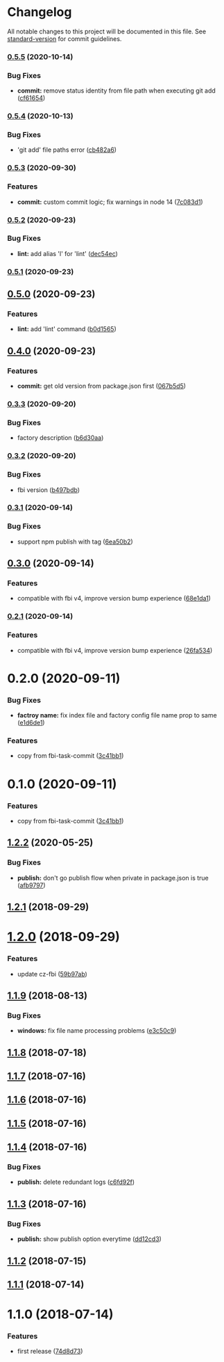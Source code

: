 # Changelog

All notable changes to this project will be documented in this file. See [standard-version](https://github.com/conventional-changelog/standard-version) for commit guidelines.

### [0.5.5](https://github.com/fbi-js/factory-commands/compare/v0.5.4...v0.5.5) (2020-10-14)


### Bug Fixes

* **commit:** remove status identity from file path when executing git add ([cf61654](https://github.com/fbi-js/factory-commands/commit/cf61654cc270e46c58918ad1a23d9583ad181aa4))

### [0.5.4](https://github.com/fbi-js/factory-commands/compare/v0.5.3...v0.5.4) (2020-10-13)


### Bug Fixes

* 'git add' file paths error ([cb482a6](https://github.com/fbi-js/factory-commands/commit/cb482a667c99171ba224c115dfef66baed47abe6))

### [0.5.3](https://github.com/fbi-js/factory-commands/compare/v0.5.2...v0.5.3) (2020-09-30)


### Features

* **commit:** custom commit logic; fix warnings in node 14 ([7c083d1](https://github.com/fbi-js/factory-commands/commit/7c083d18070b9bff1be10d9fc1e7996ee266d0aa))

### [0.5.2](https://github.com/fbi-js/factory-commands/compare/v0.5.1...v0.5.2) (2020-09-23)


### Bug Fixes

* **lint:** add alias 'l' for 'lint' ([dec54ec](https://github.com/fbi-js/factory-commands/commit/dec54ec426b185ba1aaca30e76e6f3da271e61de))

### [0.5.1](https://github.com/fbi-js/factory-commands/compare/v0.5.0...v0.5.1) (2020-09-23)

## [0.5.0](https://github.com/fbi-js/factory-commands/compare/v0.4.0...v0.5.0) (2020-09-23)


### Features

* **lint:** add 'lint' command ([b0d1565](https://github.com/fbi-js/factory-commands/commit/b0d15659ce7280d118f518ee34347c59f247ee71))

## [0.4.0](https://github.com/fbi-js/factory-commands/compare/v0.3.3...v0.4.0) (2020-09-23)


### Features

* **commit:** get old version from package.json first ([067b5d5](https://github.com/fbi-js/factory-commands/commit/067b5d519ac5bd72d160847584ba53d6a369ad12))

### [0.3.3](https://github.com/fbi-js/factory-commands/compare/v0.3.2...v0.3.3) (2020-09-20)


### Bug Fixes

* factory description ([b6d30aa](https://github.com/fbi-js/factory-commands/commit/b6d30aaf549d2e5877593029de562f9509f727d3))

### [0.3.2](https://github.com/fbi-js/factory-commands/compare/v0.3.1...v0.3.2) (2020-09-20)


### Bug Fixes

* fbi version ([b497bdb](https://github.com/fbi-js/factory-commands/commit/b497bdbfb39820ac611b55c66ddff1cf75288af3))

### [0.3.1](https://github.com/fbi-js/factory-commands/compare/v0.3.0...v0.3.1) (2020-09-14)


### Bug Fixes

* support npm publish with tag ([6ea50b2](https://github.com/fbi-js/factory-commands/commit/6ea50b2cedbb95eb222714a66fd1b60b44522fd8))

## [0.3.0](https://github.com/fbi-js/factory-commands/compare/v0.2.0...v0.3.0) (2020-09-14)


### Features

* compatible with fbi v4, improve version bump experience ([68e1da1](https://github.com/fbi-js/factory-commands/commit/68e1da109a3d2ded38432e9a2d7ae5a9a3da1756))

### [0.2.1](https://github.com/fbi-js/factory-commands/compare/v0.2.0...v0.2.1) (2020-09-14)


### Features

* compatible with fbi v4, improve version bump experience ([26fa534](https://github.com/fbi-js/factory-commands/commit/26fa534552437445583d28d934e3f745af1e6f86))

<a name="0.2.0"></a>
# 0.2.0 (2020-09-11)


### Bug Fixes

* **factroy name:** fix index file and factory config file name prop to same ([e1d6de1](https://github.com/fbi-templates/fbi-task-commit/commit/e1d6de1))


### Features

* copy from fbi-task-commit ([3c41bb1](https://github.com/fbi-templates/fbi-task-commit/commit/3c41bb1))



<a name="0.1.0"></a>
# 0.1.0 (2020-09-11)


### Features

* copy from fbi-task-commit ([3c41bb1](https://github.com/fbi-templates/fbi-task-commit/commit/3c41bb1))



<a name="1.2.2"></a>
## [1.2.2](https://github.com/fbi-templates/fbi-task-commit/compare/v1.2.1...v1.2.2) (2020-05-25)


### Bug Fixes

* **publish:** don't go publish flow  when private in package.json is true ([afb9797](https://github.com/fbi-templates/fbi-task-commit/commit/afb9797))



<a name="1.2.1"></a>
## [1.2.1](https://github.com/fbi-templates/fbi-task-commit/compare/v1.2.0...v1.2.1) (2018-09-29)



<a name="1.2.0"></a>
# [1.2.0](https://github.com/fbi-templates/fbi-task-commit/compare/v1.1.9...v1.2.0) (2018-09-29)


### Features

* update cz-fbi ([59b97ab](https://github.com/fbi-templates/fbi-task-commit/commit/59b97ab))



<a name="1.1.9"></a>
## [1.1.9](https://github.com/fbi-templates/fbi-task-commit/compare/v1.1.8...v1.1.9) (2018-08-13)


### Bug Fixes

* **windows:** fix file name processing problems ([e3c50c9](https://github.com/fbi-templates/fbi-task-commit/commit/e3c50c9))



<a name="1.1.8"></a>
## [1.1.8](https://github.com/fbi-templates/fbi-task-commit/compare/v1.1.7...v1.1.8) (2018-07-18)



<a name="1.1.7"></a>
## [1.1.7](https://github.com/fbi-templates/fbi-task-commit/compare/v1.1.6...v1.1.7) (2018-07-16)



<a name="1.1.6"></a>
## [1.1.6](https://github.com/fbi-templates/fbi-task-commit/compare/v1.1.5...v1.1.6) (2018-07-16)



<a name="1.1.5"></a>
## [1.1.5](https://github.com/fbi-templates/fbi-task-commit/compare/v1.1.4...v1.1.5) (2018-07-16)



<a name="1.1.4"></a>
## [1.1.4](https://github.com/fbi-templates/fbi-task-commit/compare/v1.1.3...v1.1.4) (2018-07-16)


### Bug Fixes

* **publish:** delete redundant logs ([c6fd92f](https://github.com/fbi-templates/fbi-task-commit/commit/c6fd92f))



<a name="1.1.3"></a>
## [1.1.3](https://github.com/fbi-templates/fbi-task-commit/compare/v1.1.2...v1.1.3) (2018-07-16)


### Bug Fixes

* **publish:** show publish option everytime ([dd12cd3](https://github.com/fbi-templates/fbi-task-commit/commit/dd12cd3))



<a name="1.1.2"></a>
## [1.1.2](https://github.com/fbi-templates/fbi-task-commit/compare/v1.1.1...v1.1.2) (2018-07-15)



<a name="1.1.1"></a>
## [1.1.1](https://github.com/fbi-templates/fbi-task-commit/compare/v1.1.0...v1.1.1) (2018-07-14)



<a name="1.1.0"></a>
# 1.1.0 (2018-07-14)


### Features

* first release ([74d8d73](https://github.com/fbi-templates/fbi-task-commit/commit/74d8d73))
